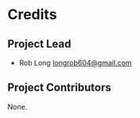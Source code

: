 Credits
=======

Project Lead
----------------

* Rob Long <longrob604@gmail.com>

Project Contributors
------------

None.
